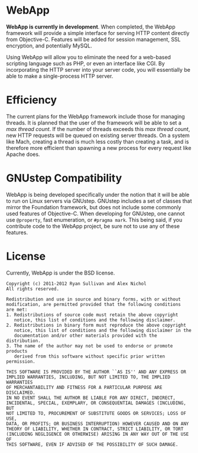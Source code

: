WebApp
======

**WebApp is currently in development**. When completed, the WebApp framework will provide a simple interface for serving HTTP content directly from Objective-C.  Features will be added for session management, SSL encryption, and potentially MySQL.

Using WebApp will allow you to eliminate the need for a web-based scripting language such as PHP, or even an interface like CGI.  By incorporating the HTTP server into your server code, you will essentially be able to make a single-process HTTP server.

Efficiency
==========

The current plans for the WebApp framework include those for managing threads.  It is planned that the user of the framework will be able to set a *max thread count*.  If the number of threads exceeds this *max thread count*, new HTTP requests will be queued on existing server threads.  On a system like Mach, creating a thread is much less costly than creating a task, and is therefore more efficient than spawning a new process for every request like Apache does.

GNUstep Compatibility
=====================

WebApp is being developed specifically under the notion that it will be able to run on Linux servers via GNUstep.  GNUstep includes a set of classes that mirror the Foundation framework, but does not include some commonly used features of Objective-C.  When developing for GNUstep, one cannot use ```@property```, fast enumeration, or ```#pragma mark```.  This being said, if you contribute code to the WebApp project, be sure not to use any of these features.

License
=======

Currently, WebApp is under the BSD license.

	Copyright (c) 2011-2012 Ryan Sullivan and Alex Nichol
	All rights reserved.

	Redistribution and use in source and binary forms, with or without
	modification, are permitted provided that the following conditions
	are met:
	1. Redistributions of source code must retain the above copyright
	   notice, this list of conditions and the following disclaimer.
	2. Redistributions in binary form must reproduce the above copyright
	   notice, this list of conditions and the following disclaimer in the
	   documentation and/or other materials provided with the distribution.
	3. The name of the author may not be used to endorse or promote products
	   derived from this software without specific prior written permission.

	THIS SOFTWARE IS PROVIDED BY THE AUTHOR ``AS IS'' AND ANY EXPRESS OR
	IMPLIED WARRANTIES, INCLUDING, BUT NOT LIMITED TO, THE IMPLIED WARRANTIES
	OF MERCHANTABILITY AND FITNESS FOR A PARTICULAR PURPOSE ARE DISCLAIMED.
	IN NO EVENT SHALL THE AUTHOR BE LIABLE FOR ANY DIRECT, INDIRECT,
	INCIDENTAL, SPECIAL, EXEMPLARY, OR CONSEQUENTIAL DAMAGES (INCLUDING, BUT
	NOT LIMITED TO, PROCUREMENT OF SUBSTITUTE GOODS OR SERVICES; LOSS OF USE,
	DATA, OR PROFITS; OR BUSINESS INTERRUPTION) HOWEVER CAUSED AND ON ANY
	THEORY OF LIABILITY, WHETHER IN CONTRACT, STRICT LIABILITY, OR TORT
	(INCLUDING NEGLIGENCE OR OTHERWISE) ARISING IN ANY WAY OUT OF THE USE OF
	THIS SOFTWARE, EVEN IF ADVISED OF THE POSSIBILITY OF SUCH DAMAGE.